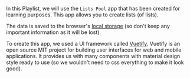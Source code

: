 In this Playlist, we will use the `Lists Pool` app that has been created for learning purposes. This app allows you to create lists (of lists).

The data is saved to the browser's [local storage](https://developer.mozilla.org/en-US/docs/Web/API/Window/localStorage) (so don't keep any important information as it will be lost).

To create this app, we used a UI framework called [Vuetify](https://vuetifyjs.com). Vuetify is an open source MIT project for building user interfaces for web and mobile applications. It provides us with many components with material design style ready to use (so we wouldn't need to css everything to make it look good).
